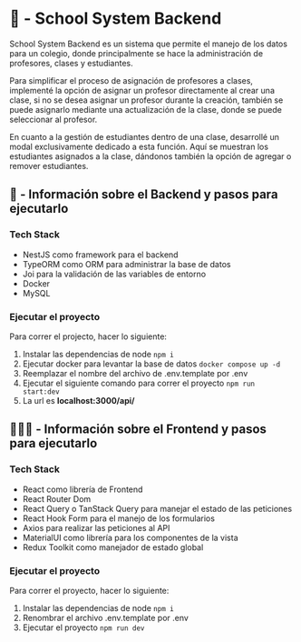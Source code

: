 # 🏫 - School System Backend

School System Backend es un sistema que permite el manejo de los datos para un colegio, donde principalmente se hace la administración de profesores, clases y estudiantes.

Para simplificar el proceso de asignación de profesores a clases, implementé la opción de asignar un profesor directamente al crear una clase,
si no se desea asignar un profesor durante la creación, también se puede asignarlo mediante una actualización de la clase, donde se puede seleccionar al profesor.

En cuanto a la gestión de estudiantes dentro de una clase, desarrollé un modal exclusivamente dedicado a esta función.
Aquí se muestran los estudiantes asignados a la clase, dándonos también la opción de agregar o remover estudiantes.

## 🔱 - Información sobre el Backend y pasos para ejecutarlo
### Tech Stack
- NestJS como framework para el backend
- TypeORM como ORM para administrar la base de datos
- Joi para la validación de las variables de entorno
- Docker
- MySQL

### Ejecutar el proyecto
Para correr el projecto, hacer lo siguiente:

1. Instalar las dependencias de node ```npm i```
2. Ejecutar docker para levantar la base de datos ```docker compose up -d```
3. Reemplazar el nombre del archivo de .env.template por .env
4. Ejecutar el siguiente comando para correr el proyecto ```npm run start:dev```
5. La url es <strong>localhost:3000/api/</strong>

## 👨🏻‍💻 - Información sobre el Frontend y pasos para ejecutarlo
### Tech Stack
- React como librería de Frontend
- React Router Dom
- React Query o TanStack Query para manejar el estado de las peticiones
- React Hook Form para el manejo de los formularios
- Axios para realizar las peticiones al API
- MaterialUI como librería para los componentes de la vista
- Redux Toolkit como manejador de estado global

### Ejecutar el proyecto
Para correr el proyecto, hacer lo siguiente:

1. Instalar las dependencias de node ```npm i```
2. Renombrar el archivo .env.template por .env
3. Ejecutar el proyecto ```npm run dev```
